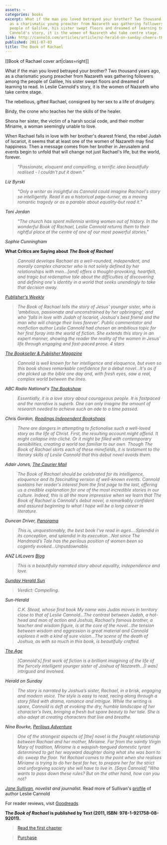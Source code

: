 ```yaml
---
assets: ~
categories: books
excerpt: What if the man you loved betrayed your brother? Two thousand years ago,
  as a charismatic young preacher from Nazareth was gathering followers among the
  people of Galilee, his sister swept floors and dreamed of learning to read. In Leslie
  Cannold's story, it is the women of Nazareth who take centre stage.
link: http://cannold.com/articles/article/nz-herald-on-sunday-cheers-the-book-of-rachael/
published: 2011-07-03
title: The Book of Rachael
---
```

[[Book of Rachael cover art|class=right]]

What if the man you loved betrayed your brother? Two thousand years ago, as a charismatic young preacher from Nazareth was gathering followers among the people of Galilee, his sister swept floors and dreamed of learning to read. In Leslie Cannold's story, it is the women of Nazareth who take centre stage.

The rebellious, gifted Rachael, consigned by her sex to a life of drudgery.

Bindy, the crone who teaches her the skills of the healer.

Shona her sister, the victim of a harsh social code, and their mother Miriame, a woman seemingly unable to love.

When Rachael falls in love with her brother's dearest friend, the rebel Judah of Iscariot, it seems that at least one of the women of Nazareth may find happiness. Then a message comes from her brother in Jerusalem and events begin to unfold that will change not just Rachael's life, but the world, forever.

> *"Passionate, eloquent and compelling, a terrific idea beautifully realised - I couldn't put it down."*

*Liz Byrski*

> *"Only a writer as insightful as Cannold could imagine Rachael's story so intelligently. Read it as a historical page-turner, as a moving romantic tragedy or as a parable about equality-but read it."*

*Toni Jordan*

> *"The church has spent millennia writing women out of history. In the wonderful Book of Rachael, Leslie Cannold returns them to their rightful place at the centre of one of our most powerful stories."*

*Sophie Cunningham*

**What Critics are Saying about** ***The Book of Rachael***

> *Cannold develops Rachael as a well-rounded, independent, and morally complex character who is not solely defined by her relationships with men…[and] offers a thought-provoking, heartfelt, and tragic but redemptive tale about the difficulties of discovering and defining one's identity in a world that seeks unendingly to take that decision away.*

*[Publisher's Weekly](http://www.publishersweekly.com/978-1-921922-04-6)*

> *The Book of Rachael tells the story of Jesus' younger sister, who is 'ambitious, passionate and unconstrained by her upbringing', and who 'falls in love with Judah of Iscariot, Joshua's best friend and the man who will change their lives forever'. Public commentator and nonfiction author Leslie Cannold had chosen an ambitious topic for her first foray into the world of fiction. She extends this story in an expert manner, showing the reader the reality of the women in Jesus' life through engaging and fast-paced prose. 4 stars*

*[The Bookseller & Publisher Magazine](/articles/article/four-stars-for-book-of-rachael-from-oz-booksellers---publishers/)*

> *Cannold is well known for her intelligence and eloquence, but even so this book shows remarkable confidence for a debut novel...It's as if she picked up the bible one day and, with fresh eyes, saw a real, complex world between the lines.*

*ABC Radio National's [The Bookshow](/articles/article/rave-review-of-book-of-rachael-from-the-bookshow/)* 

> *Essentially, it is a love story about courageous people. It is fastpaced and the narrative is superb. One can only imagine the amount of research needed to achieve such an ode to a time passed.*

*Chris Gordon, [Readings Independent Bookshops](/articles/article/readings-give-book-of-rachael-a-big-thumbs-up/)*

> *There are dangers in attempting to fictionalise such a well-loved story as the life of Christ. First, the resulting account might offend. It might collapse into cliché. Or it might be filled with contemporary sensibilities, creating a world too familiar to our own. Though The Book of Rachael skirts each of these minefields, it is testament to the literary skills of Leslie Cannold that this debut novel avoids them.*

*Adair Jones, [The Courier Mail](http://cannold.com/articles/article/the-courier-mail-reviews-the-book-of-rachael/)*

> *The Book of Rachael should be celebrated for its intelligence, eloquence and its fascinating version of well-known events. Cannold sustains her reader's interest from the first page to the last, offering us a credible explanation for one of the most incredible stories in our culture. Indeed, this is all the more impressive when we learn that *The Book of Rachael* is Cannold's debut novel, a remarkably confident and assured beginning to what I hope will be a long career in literature.*

*Duncan Driver, [Panorama](http://cannold.com/articles/article/panorama-reviews-book-of-rachael/)*

> *This is, unquestionably, the best book I’ve read in ages….Splendid in its conception, and splendid in its execution…Not since The Handmaid’s Tale has the perilous position of women been so cogently evoked…Unputdownable.*

*ANZ LitLovers [Blog](http://cannold.com/articles/article/anz-litlovers-compares-the-book-of-rachael-to-atwood-s-handmaid-s-tale/)*

> *This is a beautifully narrated story about equality, independence and love.*

*[Sunday Herald Sun](http://cannold.com/articles/article/what-if-jesus-had-a-sister-sunday-herald-sun-review/)* 

> *Verdict: Compelling.*

*Sun-Herald*


> *C.K. Stead, whose find book *My name was Judas* moves in territory close to that of Leslie Cannold...The contrast between Judah, a hot-head and man of action and Joshua, Rachael’s famous brother, a teacher and wisdom figure, is at the core of the novel...the tension between wisdom and aggression is great material and Cannold explores it with a kind of sure vision...The scene of the death of Joshua, as with so much in this book, is beautifully crafted.*

*[The Age](http://cannold.com/articles/article/age-review-the-gospel-according-to-the-long-lost-sister/)*

> *[Cannold's] first work of fiction is a brilliant imagining of the life of the fiercely intelligent younger sister of Joshua of Nazareth...[I was] intrigued and involved.*

*Herald on Sunday*

> *The story is narrated by Joshua’s sister, Rachael, in a brisk, engaging and modern voice. The style is easy to read, racing along through a story filled with drama, romance and intrigue. While the writing is spare, Cannold is deft at evoking the dry, humble landscape of her character’s lives, bringing a fresh but spare beauty to her tale. She is also adept at creating characters that live and breathe.*

*Nina Bourke, [Perilous Adventure](http://cannold.com/articles/article/perilous-adventure-a-fan-of-the-book-of-rachael/)*


> *One of the strongest aspects of [the] novel is the fraught relationship between Rachael and her mother, Miriame. Far from the saintly Virgin Mary of tradition, Miriame is a waspish-tongued domestic tyrant determined to get her wayward daughter doing what she was born to do: sweep the floor. Yet Rachael comes to the point when she realises Miriame is trying to do her best for her, to prepare her for the strict and unforgiving society she will have to live in. [Says Cannold]  “Who wants to pass down these rules? But on the other hand, how can you not?* 

*[Jane Sullivan](http://scribepublications.com.au/book/littlepeople), novelist and journalist.* Read more of Sullivan's [profile](http://cannold.com/articles/article/resurrecting-the-lost-sister-profile-in-the-age-and-sydney-morning-herald/) of author Leslie Cannold 

For reader reviews, visit [Goodreads](http://www.goodreads.com/book/show/10791653-the-book-of-rachael#other_reviews)

**The *Book of Rachael* is published by Text (2011, ISBN: 978-1-921758-08-92011).** 
> [Read the first chapter](http://textpublishing.com.au/books-and-authors/book/the-book-of-rachael/)

> [Purchase](https://www.textpublishing.com.au/books/the-book-of-rachael/) 